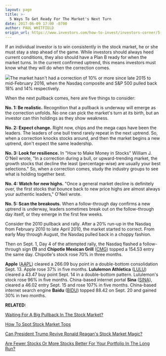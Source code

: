 ```yaml
---
layout: page
title: >-
  5 Ways To Get Ready For The Market's Next Turn
date: 2017-06-09 17:00 -0700
author: PAUL WHITFIELD
origin_url: https://www.investors.com/how-to-invest/investors-corner/5-ways-to-get-ready-for-the-markets-next-turn
---
```












 
 
 If an individual investor is to win consistently in the stock market, he or she must stay a step ahead of the game.
While investors should always heed current conditions, they also should have a Plan B ready for when the market turns. In the current confirmed uptrend, this means investors must know what they will do when the correction comes.


![](https://www.investors.com/wp-content/uploads/2017/06/ICnsdq061217.png)The market hasn't had a correction of 10% or more since late 2015 to mid-February 2016, when the Nasdaq composite and S&P 500 pulled back 18% and 14% respectively.


When the next pullback comes, here are five things to consider:


**No. 1: Be realistic.** Recognition that a pullback is underway will emerge as the correction unfolds. No one can pick the market's turn at its birth, but an investor can thin holdings as they show weakness.


**No. 2: Expect change.** Right now, chips and the mega caps have been the leaders. The leaders of one bull trend rarely repeat in the next uptrend. So, when a correction knocks stocks around, and then the market begins a new uptrend, don't expect the same leadership.


**No. 3: Look for resilience.** In "How to Make Money in Stocks" William J. O'Neil wrote, "In a correction during a bull, or upward-trending market, the growth stocks that decline the least (percentage-wise) are usually your best selections." So, when a correction comes, study the industry groups to see what is holding together best.


**No. 4: Watch for new highs.** "Once a general market decline is definitely over, the first stocks that bounce back to new price highs are almost always your authentic leaders," O'Neil wrote.


**No. 5: Scan the breakouts.** When a follow-through day confirms a new uptrend is underway, leaders sometimes break out on the follow-through day itself, or they emerge in the first few weeks.


Consider the 2010 pullback and rally. After a 20% run-up in the Nasdaq from February 2010 to late April 2010, the market started to correct. From early May through August, the Nasdaq pulled back in a choppy fashion.


Then on Sept. 1, Day 4 of the attempted rally, the Nasdaq flashed a follow-through sign **(1)** and **Chipotle Mexican Grill** ([CMG](https://research.investors.com/quote.aspx?symbol=CMG)) topped a 154.53 entry the same day. Chipotle's stock rose 70% in three months.


**Apple** ([AAPL](https://research.investors.com/quote.aspx?symbol=AAPL)) cleared a 266.09 buy point in a double-bottom consolidation Sept. 13. Apple rose 37% in five months. **Lululemon Athletica** ([LULU](https://research.investors.com/quote.aspx?symbol=LULU)) cleared a 43.47 buy point Sept. 14 in a double-bottom pattern. Lululemon's stock rose 96% in five months. China-based internet portal **Sina** ([SINA](https://research.investors.com/quote.aspx?symbol=SINA)), cleared a 46.02 entry Sept. 15 and rose 107% in five months. China-based internet search engine **Baidu** ([BIDU](https://research.investors.com/quote.aspx?symbol=BIDU)) topped 88.42 on Sept. 20 and gained 30% in two months.


**RELATED:**


[Waiting For A Big Pullback In The Stock Market?](https://www.investors.com/how-to-invest/investors-corner/waiting-for-a-market-pullback-read-this-first/)


[How To Spot Stock Market Tops](https://www.investors.com/how-to-invest/investors-corner/how-to-spot-stock-market-tops-track-the-distribution-days/)


[Can President Trump Revive Ronald Reagan's Stock Market Magic?](https://www.investors.com/how-to-invest/investors-corner/can-trump-revive-reagans-stock-market-magic/)


[Are Fewer Stocks Or More Stocks Better For Your Portfolio In The Long Run?](https://www.investors.com/how-to-invest/investors-corner/the-art-of-portfolio-management-fewer-stocks-the-best-way-to-a-big-return/)





